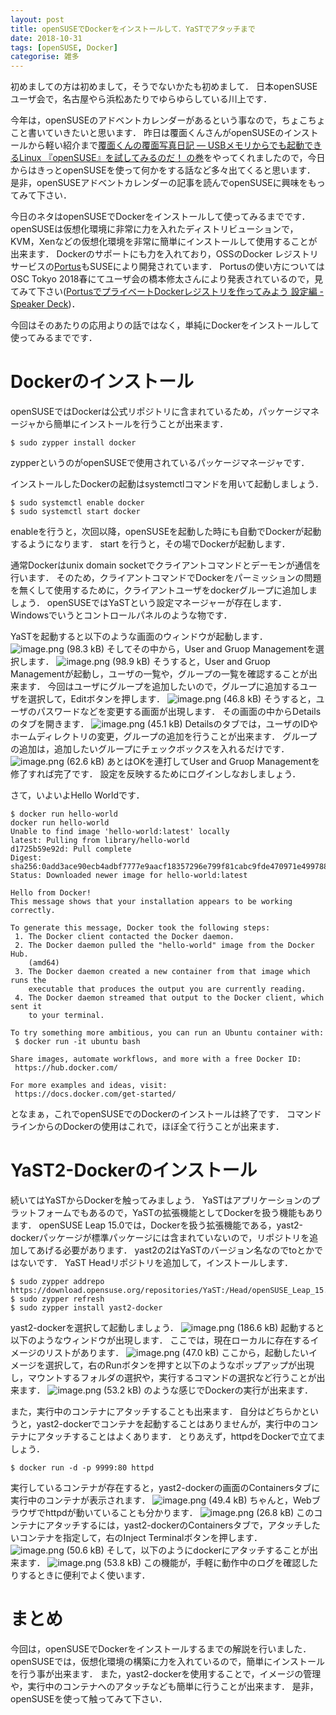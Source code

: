 ```yaml
---
layout: post
title: openSUSEでDockerをインストールして．YaSTでアタッチまで
date: 2018-10-31
tags: [openSUSE, Docker]
categorise: 雑多
---
```


初めましての方は初めまして，そうでないかたも初めまして．
日本openSUSEユーザ会で，名古屋やら浜松あたりでゆらゆらしている川上です．

今年は，openSUSEのアドベントカレンダーがあるという事なので，ちょこちょこと書いていきたいと思います．
昨日は覆面くんさんがopenSUSEのインストールから軽い紹介まで[覆面くんの覆面写真日記 — USBメモリからでも起動できるLinux 『openSUSE』を試してみるのだ！ の巻](https://blaukrautchen.tumblr.com/post/180681179149/opensuseadventcalendar20181201)をやってくれましたので，今日からはきっとopenSUSEを使って何かをする話など多々出てくると思います．
是非，openSUSEアドベントカレンダーの記事を読んでopenSUSEに興味をもってみて下さい．

今日のネタはopenSUSEでDockerをインストールして使ってみるまでです．
openSUSEは仮想化環境に非常に力を入れたディストリビューションで，KVM，Xenなどの仮想化環境を非常に簡単にインストールして使用することが出来ます．
Dockerのサポートにも力を入れており，OSSのDocker レジストリサービスの[Portus](http://port.us.org/)もSUSEにより開発されています．
Portusの使い方についてはOSC Tokyo 2018春にてユーザ会の橋本修太さんにより発表されているので，見てみて下さい([PortusでプライベートDockerレジストリを作ってみよう 設定編 - Speaker Deck](https://speakerdeck.com/hashimotosyuta/portusdepuraibetodockerrezisutoriwozuo-tutemiyou-she-ding-bian))．

今回はそのあたりの応用よりの話ではなく，単純にDockerをインストールして使ってみるまでです．

# Dockerのインストール
openSUSEではDockerは公式リポジトリに含まれているため，パッケージマネージャから簡単にインストールを行うことが出来ます．
```shell
$ sudo zypper install docker
```
zypperというのがopenSUSEで使用されているパッケージマネージャです．

インストールしたDockerの起動はsystemctlコマンドを用いて起動しましょう．
```shell
$ sudo systemctl enable docker
$ sudo systemctl start docker
```
enableを行うと，次回以降，openSUSEを起動した時にも自動でDockerが起動するようになります．
start を行うと，その場でDockerが起動します．

通常Dockerはunix domain socketでクライアントコマンドとデーモンが通信を行います．
そのため，クライアントコマンドでDockerをパーミッションの問題を無くして使用するために，クライアントユーザをdockerグループに追加しましょう．
openSUSEではYaSTという設定マネージャーが存在します．
Windowsでいうとコントロールパネルのような物です．

YaSTを起動すると以下のような画面のウィンドウが起動します．
![image.png (98.3 kB)]({{site.baseurl}}/image/6e099b4c-7ef2-4bc4-ae56-f38d54a1d7b3.png)
そしてその中から，User and Gruop Managementを選択します．
![image.png (98.9 kB)]({{site.baseurl}}/image/3fee92ac-6a33-4571-81bc-ac78ce8e146b.png)
そうすると，User and Gruop Managementが起動し，ユーザの一覧や，グループの一覧を確認することが出来ます．
今回はユーザにグループを追加したいので，グループに追加するユーザを選択して，Editボタンを押します．
![image.png (46.8 kB)]({{site.baseurl}}/image/017eb426-7ea0-46d3-a1c6-60b64141c178.png)
そうすると，ユーザのパスワードなどを変更する画面が出現します．
その画面の中からDetailsのタブを開きます．
![image.png (45.1 kB)]({{site.baseurl}}/image/5a99aede-39c1-4ceb-8324-f16a88bdb526.png)
Detailsのタブでは，ユーザのIDやホームディレクトリの変更，グループの追加を行うことが出来ます．
グループの追加は，追加したいグループにチェックボックスを入れるだけです．
![image.png (62.6 kB)]({{site.baseurl}}/image/e2ca32e2-4e96-4af3-a4d1-3e6e5ac2ce59.png)
あとはOKを連打してUser and Gruop Managementを修了すれば完了です．
設定を反映するためにログインしなおしましょう．

さて，いよいよHello Worldです．
```
$ docker run hello-world
docker run hello-world
Unable to find image 'hello-world:latest' locally
latest: Pulling from library/hello-world
d1725b59e92d: Pull complete 
Digest: sha256:0add3ace90ecb4adbf7777e9aacf18357296e799f81cabc9fde470971e499788
Status: Downloaded newer image for hello-world:latest

Hello from Docker!
This message shows that your installation appears to be working correctly.

To generate this message, Docker took the following steps:
 1. The Docker client contacted the Docker daemon.
 2. The Docker daemon pulled the "hello-world" image from the Docker Hub.
    (amd64)
 3. The Docker daemon created a new container from that image which runs the
    executable that produces the output you are currently reading.
 4. The Docker daemon streamed that output to the Docker client, which sent it
    to your terminal.

To try something more ambitious, you can run an Ubuntu container with:
 $ docker run -it ubuntu bash

Share images, automate workflows, and more with a free Docker ID:
 https://hub.docker.com/

For more examples and ideas, visit:
 https://docs.docker.com/get-started/
```
となまぁ，これでopenSUSEでのDockerのインストールは終了です．
コマンドラインからのDockerの使用はこれで，ほぼ全て行うことが出来ます．

# YaST2-Dockerのインストール
続いてはYaSTからDockerを触ってみましょう．
YaSTはアプリケーションのプラットフォームでもあるので，YaSTの拡張機能としてDockerを扱う機能もあります．
openSUSE Leap 15.0では，Dockerを扱う拡張機能である，yast2-dockerパッケージが標準パッケージには含まれていないので，リポジトリを追加してあげる必要があります．
yast2の2はYaSTのバージョン名なのでtoとかではないです．
YaST Headリポジトリを追加して，インストールします．
```shell
$ sudo zypper addrepo https://download.opensuse.org/repositories/YaST:/Head/openSUSE_Leap_15.0/YaST:Head.repo
$ sudo zypper refresh
$ sudo zypper install yast2-docker
```

yast2-dockerを選択して起動しましょう．
![image.png (186.6 kB)]({{site.baseurl}}/image/9d423473-89a4-491f-b4a9-f95cac7143b0.png)
起動すると以下のようなウィンドウが出現します．
ここでは，現在ローカルに存在するイメージのリストがあります．
![image.png (47.0 kB)]({{site.baseurl}}/image/09e88d0f-397b-4e1a-a379-70228d640cca.png)
ここから，起動したいイメージを選択して，右のRunボタンを押すと以下のようなポップアップが出現し，マウントするフォルダの選択や，実行するコマンドの選択など行うことが出来ます．
![image.png (53.2 kB)]({{site.baseurl}}/image/680e48c1-71f4-4a7b-85f3-68515a9890a6.png)
のような感じでDockerの実行が出来ます．

また，実行中のコンテナにアタッチすることも出来ます．
自分はどちらかというと，yast2-dockerでコンテナを起動することはありませんが，実行中のコンテナにアタッチすることはよくあります．
とりあえず，httpdをDockerで立てましょう．
```shell
$ docker run -d -p 9999:80 httpd
```
実行しているコンテナが存在すると，yast2-dockerの画面のContainersタブに実行中のコンテナが表示されます．
![image.png (49.4 kB)]({{site.baseurl}}/image/ecad9e0e-aba5-4835-94a0-049e7f60c427.png)
ちゃんと，Webブラウザでhttpdが動いていることも分かります．
![image.png (26.8 kB)]({{site.baseurl}}/image/c743a806-a71b-45c8-8fc8-a59ef312303b.png)
このコンテナにアタッチするには，yast2-dockerのContainersタブで，アタッチしたいコンテナを指定して，右のInject Terminalボタンを押します．
![image.png (50.6 kB)]({{site.baseurl}}/image/e7eac971-e6a0-4c08-a837-6a14ab437fb1.png)
そして，以下のようにdockerにアタッチすることが出来ます．
![image.png (53.8 kB)]({{site.baseurl}}/image/9ff2b8db-89c6-4252-bd42-8d04bae6753f.png)
この機能が，手軽に動作中のログを確認したりするときに便利でよく使います．

# まとめ
今回は，openSUSEでDockerをインストールするまでの解説を行いました．
openSUSEでは，仮想化環境の構築に力を入れているので，簡単にインストールを行う事が出来ます．
また，yast2-dockerを使用することで，イメージの管理や，実行中のコンテナへのアタッチなども簡単に行うことが出来ます．
是非，openSUSEを使って触ってみて下さい．






